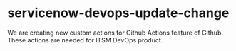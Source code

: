# servicenow-devops-update-change
We are creating new custom actions for Github Actions feature of Github. These actions are needed for ITSM DevOps product.

